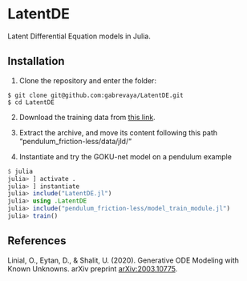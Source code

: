 # LatentDE
Latent Differential Equation models in Julia.

## Installation

1. Clone the repository and enter the folder:
```
$ git clone git@github.com:gabrevaya/LatentDE.git
$ cd LatentDE
```

2. Download the training data from [this link](https://drive.google.com/file/d/1Td7zvvFk5An9DqcaCXAPjeKDqc05dB_R/view?usp=sharing).

3. Extract the archive, and move its content following this path “pendulum_friction-less/data/jld/“

4. Instantiate and try the GOKU-net model on a pendulum example
```julia
$ julia
julia> ] activate .
julia> ] instantiate
julia> include("LatentDE.jl")
julia> using .LatentDE
julia> include("pendulum_friction-less/model_train_module.jl")
julia> train()
```

## References

Linial, O., Eytan, D., & Shalit, U. (2020). Generative ODE Modeling with Known Unknowns. arXiv preprint [arXiv:2003.10775](https://arxiv.org/abs/2003.10775).
